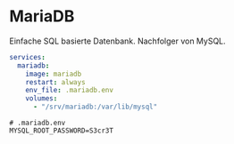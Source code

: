 # MariaDB

Einfache SQL basierte Datenbank. Nachfolger von MySQL.

```yaml
services:
  mariadb:
    image: mariadb
    restart: always
    env_file: .mariadb.env
    volumes:
      - "/srv/mariadb:/var/lib/mysql"
```

```shell
# .mariadb.env
MYSQL_ROOT_PASSWORD=S3cr3T
```
